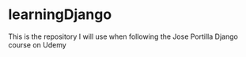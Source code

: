 # learningDjango
This is the repository I will use when following the Jose Portilla Django course on Udemy
